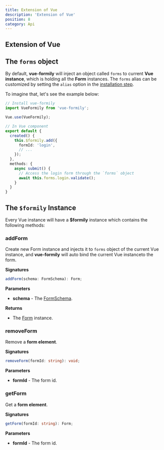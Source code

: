 ```yaml
---
title: Extension of Vue
description: 'Extension of Vue'
position: 8
category: Api
---
```


## Extension of Vue
## The `forms` object
By default, **vue-formily** will inject an object called `forms` to current **Vue instance**, which is holding all the **Form** instances. The `forms` alias can be customized by setting the `alias` option in the [installation step](/getting%20started/setup#options).

To imagine that, let's see the example below:

```typescript
// Install vue-formily
import VueFormily from 'vue-formily';

Vue.use(VueFormily);

// In Vue component
export default {
  created() {
    this.$formily.add({
      formId: 'login',
      // ...
    });
  },
  methods: {
    async submit() {
      // Access the login form through the `forms` object
      await this.forms.login.validate();
    }
  }
}
```

## The `$formily` Instance
Every Vue instance will have a **$formily** instance which contains the following methods:

### addForm
Create new Form instance and injects it to `forms` object of the current Vue instance, and **vue-formily** will auto bind the current Vue instanceto the form.

**Signatures**
```typescript
addForm(schema: FormSchema): Form;
```

**Parameters**
- **schema** - The [FormSchema](/api/form#constructor).

**Returns**
- The [Form](/api/form) instance.

### removeForm
Remove a **form element**.

**Signatures**
```typescript
removeForm(formId: string): void;
```

**Parameters**
- **formId** - The form id.

### getForm
Get a **form element**.

**Signatures**
```typescript
getForm(formId: string): Form;
```

**Parameters**
- **formId** - The form id.
